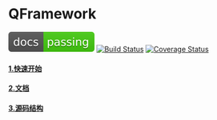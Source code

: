 # QFramework

[![Documentation Status](./docs/res/passing.svg)](http://liangxiegame.github.io/QFramework/)  [![Build Status](https://travis-ci.org/liangxiegame/QFramework.svg?branch=master)](https://travis-ci.org/liangxiegame/QFramework)
[![Coverage Status](https://coveralls.io/repos/github/liangxiegame/QFramework/badge.svg?branch=master)](https://coveralls.io/github/liangxiegame/QFramework?branch=master)

#### [1.快速开始](./QFramework/Utils/Design/Desposable/BooleanDisposable.cs)

#### [2.文档](http://liangxiegame.github.io/QFramework/)

#### [3.源码结构](./tree.md)





